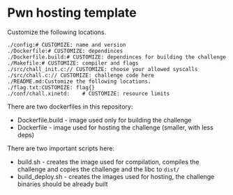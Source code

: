 Pwn hosting template
===
Customize the following locations.
```
./config:# CUSTOMIZE: name and version
./Dockerfile:# CUSTOMIZE: dependinces
./Dockerfile.build:# CUSTOMIZE: dependinces for building the challenge
./Makefile:# CUSTOMIZE: compiler and flags
./src/chall_init.c:// CUSTOMIZE: choose your allowed syscalls
./src/chall.c:// CUSTOMIZE: challenge code here
./README.md:Customize the following locations.
./flag.txt:CUSTOMIZE: flag{}
./conf/chall.xinetd:    # CUSTOMIZE: resource limits
```
There are two dockerfiles in this repository:
* Dockerfile.build - image used only for building the challenge
* Dockerfile - image used for hosting the challenge (smaller, with less deps)

There are two important scripts here:
* build.sh - creates the image used for compilation, compiles the challenge and copies the challenge and the libc to `dist/`
* build_deploy.sh - creates the images used for hosting, the challenge binaries should be already built
